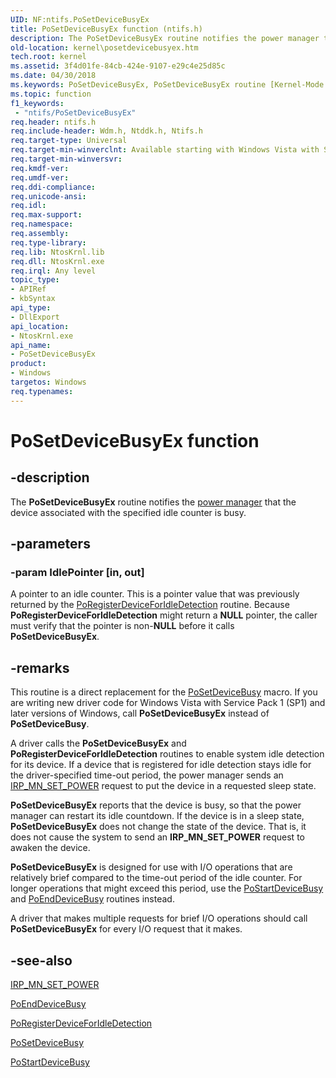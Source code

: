 ```yaml
---
UID: NF:ntifs.PoSetDeviceBusyEx
title: PoSetDeviceBusyEx function (ntifs.h)
description: The PoSetDeviceBusyEx routine notifies the power manager that the device associated with the specified idle counter is busy.
old-location: kernel\posetdevicebusyex.htm
tech.root: kernel
ms.assetid: 3f4d01fe-84cb-424e-9107-e29c4e25d85c
ms.date: 04/30/2018
ms.keywords: PoSetDeviceBusyEx, PoSetDeviceBusyEx routine [Kernel-Mode Driver Architecture], kernel.posetdevicebusyex, portn_62143669-4381-4b4b-8d23-8b315d882c65.xml, wdm/PoSetDeviceBusyEx
ms.topic: function
f1_keywords:
 - "ntifs/PoSetDeviceBusyEx"
req.header: ntifs.h
req.include-header: Wdm.h, Ntddk.h, Ntifs.h
req.target-type: Universal
req.target-min-winverclnt: Available starting with Windows Vista with SP1.
req.target-min-winversvr: 
req.kmdf-ver: 
req.umdf-ver: 
req.ddi-compliance: 
req.unicode-ansi: 
req.idl: 
req.max-support: 
req.namespace: 
req.assembly: 
req.type-library: 
req.lib: NtosKrnl.lib
req.dll: NtosKrnl.exe
req.irql: Any level
topic_type:
- APIRef
- kbSyntax
api_type:
- DllExport
api_location:
- NtosKrnl.exe
api_name:
- PoSetDeviceBusyEx
product:
- Windows
targetos: Windows
req.typenames: 
---
```


# PoSetDeviceBusyEx function


## -description


The <b>PoSetDeviceBusyEx</b> routine notifies the <a href="https://docs.microsoft.com/windows-hardware/drivers/kernel/power-manager">power manager</a> that the device associated with the specified idle counter is busy.


## -parameters




### -param IdlePointer [in, out]

A pointer to an idle counter. This is a pointer value that was previously returned by the <a href="https://docs.microsoft.com/windows-hardware/drivers/ddi/ntifs/nf-ntifs-poregisterdeviceforidledetection">PoRegisterDeviceForIdleDetection</a> routine. Because <b>PoRegisterDeviceForIdleDetection</b> might return a <b>NULL</b> pointer, the caller must verify that the pointer is non-<b>NULL</b> before it calls <b>PoSetDeviceBusyEx</b>.


## -remarks



This routine is a direct replacement for the <a href="https://docs.microsoft.com/windows-hardware/drivers/kernel/mm-bad-pointer">PoSetDeviceBusy</a> macro. If you are writing new driver code for Windows Vista with Service Pack 1 (SP1) and later versions of Windows, call <b>PoSetDeviceBusyEx</b> instead of <b>PoSetDeviceBusy</b>.

A driver calls the <b>PoSetDeviceBusyEx</b> and <b>PoRegisterDeviceForIdleDetection</b> routines to enable system idle detection for its device. If a device that is registered for idle detection stays idle for the driver-specified time-out period, the power manager sends an <a href="https://docs.microsoft.com/windows-hardware/drivers/kernel/irp-mn-set-power">IRP_MN_SET_POWER</a> request to put the device in a requested sleep state.

<b>PoSetDeviceBusyEx</b> reports that the device is busy, so that the power manager can restart its idle countdown. If the device is in a sleep state, <b>PoSetDeviceBusyEx</b> does not change the state of the device. That is, it does not cause the system to send an <b>IRP_MN_SET_POWER</b> request to awaken the device.

<b>PoSetDeviceBusyEx</b> is designed for use with I/O operations that are relatively brief compared to the time-out period of the idle counter. For longer operations that might exceed this period, use the <a href="https://docs.microsoft.com/windows-hardware/drivers/ddi/ntifs/nf-ntifs-postartdevicebusy">PoStartDeviceBusy</a> and <a href="https://docs.microsoft.com/windows-hardware/drivers/ddi/ntifs/nf-ntifs-poenddevicebusy">PoEndDeviceBusy</a> routines instead.

A driver that makes multiple requests for brief I/O operations should call <b>PoSetDeviceBusyEx</b> for every I/O request that it makes.




## -see-also




<a href="https://docs.microsoft.com/windows-hardware/drivers/kernel/irp-mn-set-power">IRP_MN_SET_POWER</a>



<a href="https://docs.microsoft.com/windows-hardware/drivers/ddi/ntifs/nf-ntifs-poenddevicebusy">PoEndDeviceBusy</a>



<a href="https://docs.microsoft.com/windows-hardware/drivers/ddi/ntifs/nf-ntifs-poregisterdeviceforidledetection">PoRegisterDeviceForIdleDetection</a>



<a href="https://docs.microsoft.com/windows-hardware/drivers/kernel/mm-bad-pointer">PoSetDeviceBusy</a>



<a href="https://docs.microsoft.com/windows-hardware/drivers/ddi/ntifs/nf-ntifs-postartdevicebusy">PoStartDeviceBusy</a>
 

 

